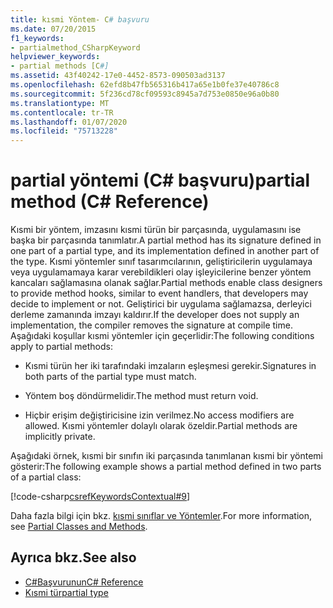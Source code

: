 ```yaml
---
title: kısmi Yöntem- C# başvuru
ms.date: 07/20/2015
f1_keywords:
- partialmethod_CSharpKeyword
helpviewer_keywords:
- partial methods [C#]
ms.assetid: 43f40242-17e0-4452-8573-090503ad3137
ms.openlocfilehash: 62efd8b47fb565316b417a65e1b0fe37e40786c8
ms.sourcegitcommit: 5f236cd78cf09593c8945a7d753e0850e96a0b80
ms.translationtype: MT
ms.contentlocale: tr-TR
ms.lasthandoff: 01/07/2020
ms.locfileid: "75713228"
---
```

# <a name="partial-method-c-reference"></a><span data-ttu-id="fb5fd-102">partial yöntemi (C# başvuru)</span><span class="sxs-lookup"><span data-stu-id="fb5fd-102">partial method (C# Reference)</span></span>

<span data-ttu-id="fb5fd-103">Kısmi bir yöntem, imzasını kısmi türün bir parçasında, uygulamasını ise başka bir parçasında tanımlatır.</span><span class="sxs-lookup"><span data-stu-id="fb5fd-103">A partial method has its signature defined in one part of a partial type, and its implementation defined in another part of the type.</span></span> <span data-ttu-id="fb5fd-104">Kısmi yöntemler sınıf tasarımcılarının, geliştiricilerin uygulamaya veya uygulamamaya karar verebildikleri olay işleyicilerine benzer yöntem kancaları sağlamasına olanak sağlar.</span><span class="sxs-lookup"><span data-stu-id="fb5fd-104">Partial methods enable class designers to provide method hooks, similar to event handlers, that developers may decide to implement or not.</span></span> <span data-ttu-id="fb5fd-105">Geliştirici bir uygulama sağlamazsa, derleyici derleme zamanında imzayı kaldırır.</span><span class="sxs-lookup"><span data-stu-id="fb5fd-105">If the developer does not supply an implementation, the compiler removes the signature at compile time.</span></span> <span data-ttu-id="fb5fd-106">Aşağıdaki koşullar kısmi yöntemler için geçerlidir:</span><span class="sxs-lookup"><span data-stu-id="fb5fd-106">The following conditions apply to partial methods:</span></span>

- <span data-ttu-id="fb5fd-107">Kısmi türün her iki tarafındaki imzaların eşleşmesi gerekir.</span><span class="sxs-lookup"><span data-stu-id="fb5fd-107">Signatures in both parts of the partial type must match.</span></span>

- <span data-ttu-id="fb5fd-108">Yöntem boş döndürmelidir.</span><span class="sxs-lookup"><span data-stu-id="fb5fd-108">The method must return void.</span></span>

- <span data-ttu-id="fb5fd-109">Hiçbir erişim değiştiricisine izin verilmez.</span><span class="sxs-lookup"><span data-stu-id="fb5fd-109">No access modifiers are allowed.</span></span> <span data-ttu-id="fb5fd-110">Kısmi yöntemler dolaylı olarak özeldir.</span><span class="sxs-lookup"><span data-stu-id="fb5fd-110">Partial methods are implicitly private.</span></span>

<span data-ttu-id="fb5fd-111">Aşağıdaki örnek, kısmi bir sınıfın iki parçasında tanımlanan kısmi bir yöntemi gösterir:</span><span class="sxs-lookup"><span data-stu-id="fb5fd-111">The following example shows a partial method defined in two parts of a partial class:</span></span>

[!code-csharp[csrefKeywordsContextual#9](~/samples/snippets/csharp/VS_Snippets_VBCSharp/csrefKeywordsContextual/CS/csrefKeywordsContextual.cs#9)]

<span data-ttu-id="fb5fd-112">Daha fazla bilgi için bkz. [kısmi sınıflar ve Yöntemler](../../programming-guide/classes-and-structs/partial-classes-and-methods.md).</span><span class="sxs-lookup"><span data-stu-id="fb5fd-112">For more information, see [Partial Classes and Methods](../../programming-guide/classes-and-structs/partial-classes-and-methods.md).</span></span>

## <a name="see-also"></a><span data-ttu-id="fb5fd-113">Ayrıca bkz.</span><span class="sxs-lookup"><span data-stu-id="fb5fd-113">See also</span></span>

- [<span data-ttu-id="fb5fd-114">C#Başvurunun</span><span class="sxs-lookup"><span data-stu-id="fb5fd-114">C# Reference</span></span>](../index.md)
- [<span data-ttu-id="fb5fd-115">Kısmi tür</span><span class="sxs-lookup"><span data-stu-id="fb5fd-115">partial type</span></span>](partial-type.md)
